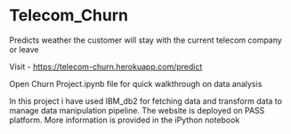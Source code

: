 # Telecom_Churn
Predicts weather the customer will stay with the current telecom company or leave

Visit - https://telecom-churn.herokuapp.com/predict

Open Churn Project.ipynb file for quick walkthrough on data analysis

In this project i have used IBM_db2 for fetching data and transform data to manage data manipulation pipeline. The website is deployed on PASS platform.
More information is provided in the iPython notebook
